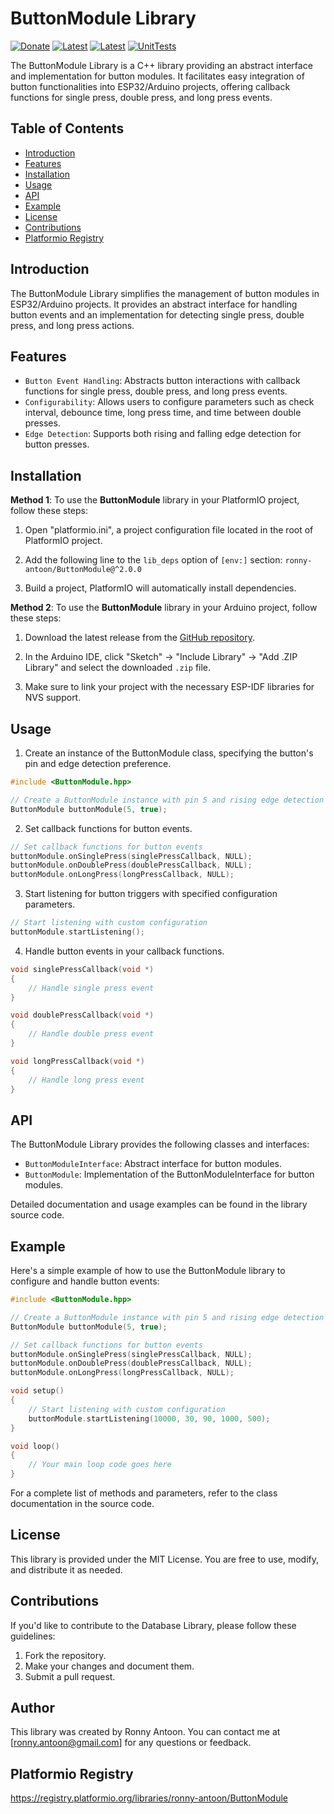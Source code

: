 # ButtonModule Library

[![Donate](https://img.shields.io/badge/Donate-PayPal-green.svg)](https://www.paypal.com/donate/?hosted_button_id=BACPRJTAU4G4E)
[![Latest](https://img.shields.io/github/v/tag/ronny-antoon/ButtonModule?color=red&label=last+release)](https://github.com/ronny-antoon/ButtonModule/releases)
[![Latest](https://badges.registry.platformio.org/packages/ronny-antoon/library/ButtonModule.svg)](https://registry.platformio.org/libraries/ronny-antoon/ButtonModule)
[![UnitTests](https://github.com/ronny-antoon/ButtonModule/actions/workflows/build-and-test-embeded.yaml/badge.svg)](https://github.com/ronny-antoon/ButtonModule/actions/workflows/build-and-test-embeded.yaml)

The ButtonModule Library is a C++ library providing an abstract interface and implementation for button modules. It facilitates easy integration of button functionalities into ESP32/Arduino projects, offering callback functions for single press, double press, and long press events.

## Table of Contents
- [Introduction](#introduction)
- [Features](#features)
- [Installation](#installation)
- [Usage](#usage)
- [API](#API)
- [Example](#example)
- [License](#license)
- [Contributions](#contributions)
- [Platformio Registry](#platformio-registry)

## Introduction

The ButtonModule Library simplifies the management of button modules in ESP32/Arduino projects. It provides an abstract interface for handling button events and an implementation for detecting single press, double press, and long press actions.

## Features

- `Button Event Handling`: Abstracts button interactions with callback functions for single press, double press, and long press events.
- `Configurability`: Allows users to configure parameters such as check interval, debounce time, long press time, and time between double presses.
- `Edge Detection`: Supports both rising and falling edge detection for button presses.

## Installation

**Method 1**:
To use the **ButtonModule** library in your PlatformIO project, follow these steps:

1. Open "platformio.ini", a project configuration file located in the root of PlatformIO project.

2. Add the following line to the `lib_deps` option of `[env:]` section:
`ronny-antoon/ButtonModule@^2.0.0`

3. Build a project, PlatformIO will automatically install dependencies.

**Method 2**:
To use the **ButtonModule** library in your Arduino project, follow these steps:

1. Download the latest release from the [GitHub repository](https://github.com/ronny-antoon/ButtonModule).

2. In the Arduino IDE, click "Sketch" -> "Include Library" -> "Add .ZIP Library" and select the downloaded `.zip` file.

3. Make sure to link your project with the necessary ESP-IDF libraries for NVS support.

## Usage

1. Create an instance of the ButtonModule class, specifying the button's pin and edge detection preference.
```cpp
#include <ButtonModule.hpp>

// Create a ButtonModule instance with pin 5 and rising edge detection
ButtonModule buttonModule(5, true);
```

2. Set callback functions for button events.
```cpp
// Set callback functions for button events
buttonModule.onSinglePress(singlePressCallback, NULL);
buttonModule.onDoublePress(doublePressCallback, NULL);
buttonModule.onLongPress(longPressCallback, NULL);
```

3. Start listening for button triggers with specified configuration parameters.
```cpp
// Start listening with custom configuration
buttonModule.startListening();
```

4. Handle button events in your callback functions.
```cpp
void singlePressCallback(void *)
{
    // Handle single press event
}

void doublePressCallback(void *)
{
    // Handle double press event
}

void longPressCallback(void *)
{
    // Handle long press event
}
```

## API

The ButtonModule Library provides the following classes and interfaces:
- `ButtonModuleInterface`: Abstract interface for button modules.
- `ButtonModule`: Implementation of the ButtonModuleInterface for button modules.

Detailed documentation and usage examples can be found in the library source code.

## Example

Here's a simple example of how to use the ButtonModule library to configure and handle button events:

```cpp
#include <ButtonModule.hpp>

// Create a ButtonModule instance with pin 5 and rising edge detection
ButtonModule buttonModule(5, true);

// Set callback functions for button events
buttonModule.onSinglePress(singlePressCallback, NULL);
buttonModule.onDoublePress(doublePressCallback, NULL);
buttonModule.onLongPress(longPressCallback, NULL);

void setup()
{
    // Start listening with custom configuration
    buttonModule.startListening(10000, 30, 90, 1000, 500);
}

void loop()
{
    // Your main loop code goes here
}
```

For a complete list of methods and parameters, refer to the class documentation in the source code.

## License

This library is provided under the MIT License. You are free to use, modify, and distribute it as needed.

## Contributions

If you'd like to contribute to the Database Library, please follow these guidelines:
1. Fork the repository.
2. Make your changes and document them.
3. Submit a pull request.

## Author

This library was created by Ronny Antoon. You can contact me at [ronny.antoon@gmail.com] for any questions or feedback.

## Platformio Registry

https://registry.platformio.org/libraries/ronny-antoon/ButtonModule